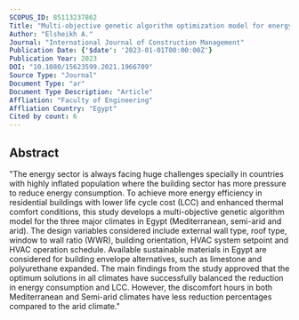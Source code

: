```yaml
---
SCOPUS_ID: 85113237862
Title: "Multi-objective genetic algorithm optimization model for energy efficiency of residential building envelope under different climatic conditions in Egypt"
Author: "Elsheikh A."
Journal: "International Journal of Construction Management"
Publication Date: {'$date': '2023-01-01T00:00:00Z'}
Publication Year: 2023
DOI: "10.1080/15623599.2021.1966709"
Source Type: "Journal"
Document Type: "ar"
Document Type Description: "Article"
Affliation: "Faculty of Engineering"
Affliation Country: "Egypt"
Cited by count: 6
---
```


## Abstract
"The energy sector is always facing huge challenges specially in countries with highly inflated population where the building sector has more pressure to reduce energy consumption. To achieve more energy efficiency in residential buildings with lower life cycle cost (LCC) and enhanced thermal comfort conditions, this study develops a multi-objective genetic algorithm model for the three major climates in Egypt (Mediterranean, semi-arid and arid). The design variables considered include external wall type, roof type, window to wall ratio (WWR), building orientation, HVAC system setpoint and HVAC operation schedule. Available sustainable materials in Egypt are considered for building envelope alternatives, such as limestone and polyurethane expanded. The main findings from the study approved that the optimum solutions in all climates have successfully balanced the reduction in energy consumption and LCC. However, the discomfort hours in both Mediterranean and Semi-arid climates have less reduction percentages compared to the arid climate."
